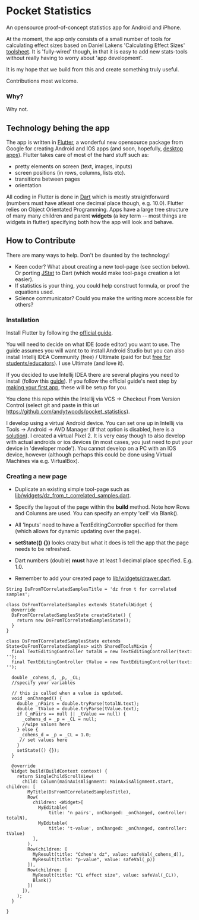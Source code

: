 # Pocket Statistics

An opensource proof-of-concept statistics app for Android and iPhone.

At the moment, the app only consists of a small number of tools for calculating effect sizes based on Daniel Lakens 'Calculating Effect Sizes' [toolsheet](https://osf.io/vbdah/). It is 'fully-wired' though, in that it is easy to add new stats-tools without really having to worry about 'app development'. 

It is my hope that we build from this and create something truly useful. 

Contributions most welcome.

### Why?
Why not.

## Technology behing the app
The app is written in [Flutter](https://flutter.io), a wonderful new opensource package from Google for creating Android and IOS apps (and soon, hopefully, [desktop apps](https://github.com/google/flutter-desktop-embedding)). Flutter takes care of most of the hard stuff such as:
* pretty elements on screen (text, images, inputs) 
* screen positions (in rows, columns, lists etc).
* transitions between pages
* orientation   

All coding in Flutter is done in [Dart](https://www.dartlang.org/) which is mostly straightforward (numbers must have atleast one decimal place though, e.g. 10.0). Flutter relies on Object Orientated Programming. Apps have a large tree structure of many many children and parent **widgets** (a key term -- most things are widgets in flutter) specifying both how the app will look and behave.  

## How to Contribute
There are many ways to help. Don't be daunted by the technology! 
* Keen coder? What about creating a new tool-page (see section below). Or porting [JStat](https://github.com/jstat/jstat) to Dart (which would make tool-page creation a lot easier). 
* If statistics is your thing, you could help construct formula, or proof the equations used.
* Science communicator? Could you make the writing more accessible for others?

### Installation

Install Flutter by following the [official guide](https://flutter.io/docs/get-started/install). 

You will need to decide on what IDE (code editor) you want to use. The guide assumes you will want to to install  Android Studio but you can also install Intellij IDEA Community (free) / Ultimate (paid for but [free for students/educators](https://www.jetbrains.com/student/)). I use Ultimate (and love it). 

If you decided to use Intellij IDEA there are several plugins you need to install (follow this [guide](https://stackoverflow.com/questions/50485795/how-to-install-flutter-and-dart-in-android-studio-and-inttellij)). If you follow the official guide's next step by [making your first app](https://flutter.io/docs/get-started/test-drive), these will be setup for you.
 
 You clone this repo within the Intellij via VCS -> Checkout From Version Control (select git and paste in this url https://github.com/andytwoods/pocket_statistics).

I develop using a virtual Android device. You can set one up in Intellij via Tools -> Android -> AVD Manager (if that option is disabled, here is a [solution](https://stackoverflow.com/questions/53497851/avd-manager-in-intellij-is-disabled/53497862#53497862)). I created a virtual Pixel 2. It is very easy though to also develop with actual androids or ios devices (in most cases, you just need to put your device in 'developer mode'). You cannot develop on a PC with an IOS device, however (although perhaps this could be done using Virtual Machines via e.g. VirtualBox).

### Creating a new page

* Duplicate an existing simple tool-page such as [lib/widgets/dz_from_t_correlated_samples.dart](https://github.com/andytwoods/pocket_statistics/blob/master/lib/widgets/dz_from_t_correlated_samples.dart). 

* Specify the layout of the page within the **build** method. Note how Rows and Columns are used. You can specify an empty 'cell' via Blank(). 

* All 'Inputs' need to have a TextEditingController specified for them (which allows for dynamic updating over the page).

* **setState(() {})** looks crazy but what it does is tell the app that the page needs to be refreshed.

* Dart numbers (double) **must** have at least 1 decimal place specified. E.g. 1.0. 

* Remember to add your created page to [lib/widgets/drawer.dart](https://github.com/andytwoods/pocket_statistics/blob/master/lib/widgets/drawer.dart).

```
String DsFromTCorrelatedSamplesTitle = 'dz from t for correlated samples';

class DsFromTCorrelatedSamples extends StatefulWidget {
  @override
  DsFromTCorrelatedSamplesState createState() {
    return new DsFromTCorrelatedSamplesState();
  }
}

class DsFromTCorrelatedSamplesState extends State<DsFromTCorrelatedSamples> with SharedToolsMixin {
  final TextEditingController totalN = new TextEditingController(text: '');
  final TextEditingController tValue = new TextEditingController(text: '');

  double _cohens_d, _p, _CL;
  //specify your variables

  // this is called when a value is updated.
  void _onChanged() {
    double _nPairs = double.tryParse(totalN.text);
    double _tValue = double.tryParse(tValue.text);
    if (_nPairs == null || _tValue == null) { 
      _cohens_d = _p = _CL = null;
      //wipe values here
    } else {
     _cohens_d = _p = _CL = 1.0;
     // set values here
    }
    setState(() {});
  }

  @override
  Widget build(BuildContext context) {
    return SingleChildScrollView(
      child: Column(mainAxisAlignment: MainAxisAlignment.start, children: [
        MyTitle(DsFromTCorrelatedSamplesTitle),
        Row(
          children: <Widget>[
            MyEditable(
                title: 'n pairs', onChanged: _onChanged, controller: totalN),
            MyEditable(
                title: 't-value', onChanged: _onChanged, controller: tValue)
          ],
        ),
        Row(children: [
          MyResult(title: "Cohen's dz", value: safeVal(_cohens_d)),
          MyResult(title: "p-value", value: safeVal(_p))
        ]),
        Row(children: [
          MyResult(title: "CL effect size", value: safeVal(_CL)),
          Blank()
        ])
      ]),
    );
  }

}
```